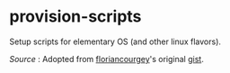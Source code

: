 # provision-scripts
Setup scripts for elementary OS (and other linux flavors).

*Source* : Adopted from [floriancourgey](https://github.com/floriancourgey)'s original [gist](https://gist.github.com/floriancourgey/c7d9af45360bd6832da61198373b7e82).
